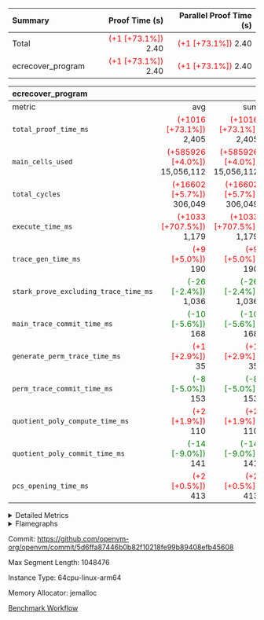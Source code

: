 | Summary | Proof Time (s) | Parallel Proof Time (s) |
|:---|---:|---:|
| Total | <span style='color: red'>(+1 [+73.1%])</span> 2.40 | <span style='color: red'>(+1 [+73.1%])</span> 2.40 |
| ecrecover_program | <span style='color: red'>(+1 [+73.1%])</span> 2.40 | <span style='color: red'>(+1 [+73.1%])</span> 2.40 |


| ecrecover_program |||||
|:---|---:|---:|---:|---:|
|metric|avg|sum|max|min|
| `total_proof_time_ms ` | <span style='color: red'>(+1016 [+73.1%])</span> 2,405 | <span style='color: red'>(+1016 [+73.1%])</span> 2,405 | <span style='color: red'>(+1016 [+73.1%])</span> 2,405 | <span style='color: red'>(+1016 [+73.1%])</span> 2,405 |
| `main_cells_used     ` | <span style='color: red'>(+585926 [+4.0%])</span> 15,056,112 | <span style='color: red'>(+585926 [+4.0%])</span> 15,056,112 | <span style='color: red'>(+585926 [+4.0%])</span> 15,056,112 | <span style='color: red'>(+585926 [+4.0%])</span> 15,056,112 |
| `total_cycles        ` | <span style='color: red'>(+16602 [+5.7%])</span> 306,049 | <span style='color: red'>(+16602 [+5.7%])</span> 306,049 | <span style='color: red'>(+16602 [+5.7%])</span> 306,049 | <span style='color: red'>(+16602 [+5.7%])</span> 306,049 |
| `execute_time_ms     ` | <span style='color: red'>(+1033 [+707.5%])</span> 1,179 | <span style='color: red'>(+1033 [+707.5%])</span> 1,179 | <span style='color: red'>(+1033 [+707.5%])</span> 1,179 | <span style='color: red'>(+1033 [+707.5%])</span> 1,179 |
| `trace_gen_time_ms   ` | <span style='color: red'>(+9 [+5.0%])</span> 190 | <span style='color: red'>(+9 [+5.0%])</span> 190 | <span style='color: red'>(+9 [+5.0%])</span> 190 | <span style='color: red'>(+9 [+5.0%])</span> 190 |
| `stark_prove_excluding_trace_time_ms` | <span style='color: green'>(-26 [-2.4%])</span> 1,036 | <span style='color: green'>(-26 [-2.4%])</span> 1,036 | <span style='color: green'>(-26 [-2.4%])</span> 1,036 | <span style='color: green'>(-26 [-2.4%])</span> 1,036 |
| `main_trace_commit_time_ms` | <span style='color: green'>(-10 [-5.6%])</span> 168 | <span style='color: green'>(-10 [-5.6%])</span> 168 | <span style='color: green'>(-10 [-5.6%])</span> 168 | <span style='color: green'>(-10 [-5.6%])</span> 168 |
| `generate_perm_trace_time_ms` | <span style='color: red'>(+1 [+2.9%])</span> 35 | <span style='color: red'>(+1 [+2.9%])</span> 35 | <span style='color: red'>(+1 [+2.9%])</span> 35 | <span style='color: red'>(+1 [+2.9%])</span> 35 |
| `perm_trace_commit_time_ms` | <span style='color: green'>(-8 [-5.0%])</span> 153 | <span style='color: green'>(-8 [-5.0%])</span> 153 | <span style='color: green'>(-8 [-5.0%])</span> 153 | <span style='color: green'>(-8 [-5.0%])</span> 153 |
| `quotient_poly_compute_time_ms` | <span style='color: red'>(+2 [+1.9%])</span> 110 | <span style='color: red'>(+2 [+1.9%])</span> 110 | <span style='color: red'>(+2 [+1.9%])</span> 110 | <span style='color: red'>(+2 [+1.9%])</span> 110 |
| `quotient_poly_commit_time_ms` | <span style='color: green'>(-14 [-9.0%])</span> 141 | <span style='color: green'>(-14 [-9.0%])</span> 141 | <span style='color: green'>(-14 [-9.0%])</span> 141 | <span style='color: green'>(-14 [-9.0%])</span> 141 |
| `pcs_opening_time_ms ` | <span style='color: red'>(+2 [+0.5%])</span> 413 | <span style='color: red'>(+2 [+0.5%])</span> 413 | <span style='color: red'>(+2 [+0.5%])</span> 413 | <span style='color: red'>(+2 [+0.5%])</span> 413 |



<details>
<summary>Detailed Metrics</summary>

| group | num_segments | keygen_time_ms | commit_exe_time_ms |
| --- | --- | --- | --- |
| ecrecover_program | 1 | 908 | 7 | 

| group | air_name | quotient_deg | interactions | constraints |
| --- | --- | --- | --- | --- |
| ecrecover_program | AccessAdapterAir<16> | 2 | 5 | 12 | 
| ecrecover_program | AccessAdapterAir<2> | 2 | 5 | 12 | 
| ecrecover_program | AccessAdapterAir<32> | 2 | 5 | 12 | 
| ecrecover_program | AccessAdapterAir<4> | 2 | 5 | 12 | 
| ecrecover_program | AccessAdapterAir<8> | 2 | 5 | 12 | 
| ecrecover_program | BitwiseOperationLookupAir<8> | 2 | 2 | 4 | 
| ecrecover_program | KeccakVmAir | 2 | 321 | 4,513 | 
| ecrecover_program | MemoryMerkleAir<8> | 2 | 4 | 39 | 
| ecrecover_program | PersistentBoundaryAir<8> | 2 | 3 | 7 | 
| ecrecover_program | PhantomAir | 2 | 3 | 5 | 
| ecrecover_program | Poseidon2PeripheryAir<BabyBearParameters>, 1> | 2 | 1 | 286 | 
| ecrecover_program | ProgramAir | 1 | 1 | 4 | 
| ecrecover_program | RangeTupleCheckerAir<2> | 1 | 1 | 4 | 
| ecrecover_program | Rv32HintStoreAir | 2 | 18 | 28 | 
| ecrecover_program | VariableRangeCheckerAir | 1 | 1 | 4 | 
| ecrecover_program | VmAirWrapper<Rv32BaseAluAdapterAir, BaseAluCoreAir<4, 8> | 2 | 20 | 37 | 
| ecrecover_program | VmAirWrapper<Rv32BaseAluAdapterAir, LessThanCoreAir<4, 8> | 2 | 18 | 40 | 
| ecrecover_program | VmAirWrapper<Rv32BaseAluAdapterAir, ShiftCoreAir<4, 8> | 2 | 24 | 91 | 
| ecrecover_program | VmAirWrapper<Rv32BranchAdapterAir, BranchEqualCoreAir<4> | 2 | 11 | 20 | 
| ecrecover_program | VmAirWrapper<Rv32BranchAdapterAir, BranchLessThanCoreAir<4, 8> | 2 | 13 | 35 | 
| ecrecover_program | VmAirWrapper<Rv32CondRdWriteAdapterAir, Rv32JalLuiCoreAir> | 2 | 10 | 18 | 
| ecrecover_program | VmAirWrapper<Rv32IsEqualModAdapterAir<2, 1, 32, 32>, ModularIsEqualCoreAir<32, 4, 8> | 2 | 25 | 225 | 
| ecrecover_program | VmAirWrapper<Rv32JalrAdapterAir, Rv32JalrCoreAir> | 2 | 16 | 20 | 
| ecrecover_program | VmAirWrapper<Rv32LoadStoreAdapterAir, LoadSignExtendCoreAir<4, 8> | 2 | 18 | 33 | 
| ecrecover_program | VmAirWrapper<Rv32LoadStoreAdapterAir, LoadStoreCoreAir<4> | 2 | 17 | 40 | 
| ecrecover_program | VmAirWrapper<Rv32MultAdapterAir, DivRemCoreAir<4, 8> | 2 | 25 | 84 | 
| ecrecover_program | VmAirWrapper<Rv32MultAdapterAir, MulHCoreAir<4, 8> | 2 | 24 | 31 | 
| ecrecover_program | VmAirWrapper<Rv32MultAdapterAir, MultiplicationCoreAir<4, 8> | 2 | 19 | 19 | 
| ecrecover_program | VmAirWrapper<Rv32RdWriteAdapterAir, Rv32AuipcCoreAir> | 2 | 12 | 14 | 
| ecrecover_program | VmAirWrapper<Rv32VecHeapAdapterAir<1, 2, 2, 32, 32>, FieldExpressionCoreAir> | 2 | 415 | 480 | 
| ecrecover_program | VmAirWrapper<Rv32VecHeapAdapterAir<2, 1, 1, 32, 32>, FieldExpressionCoreAir> | 2 | 158 | 190 | 
| ecrecover_program | VmAirWrapper<Rv32VecHeapAdapterAir<2, 2, 2, 32, 32>, FieldExpressionCoreAir> | 2 | 428 | 457 | 
| ecrecover_program | VmConnectorAir | 2 | 5 | 11 | 

| group | air_name | dsl_ir | opcode | segment | cells_used |
| --- | --- | --- | --- | --- | --- |
| ecrecover_program | <Rv32BaseAluAdapterAir,BaseAluCoreAir<4, 8>> |  | ADD | 0 | 2,655,828 | 
| ecrecover_program | <Rv32BaseAluAdapterAir,BaseAluCoreAir<4, 8>> |  | AND | 0 | 597,204 | 
| ecrecover_program | <Rv32BaseAluAdapterAir,BaseAluCoreAir<4, 8>> |  | OR | 0 | 269,820 | 
| ecrecover_program | <Rv32BaseAluAdapterAir,BaseAluCoreAir<4, 8>> |  | SUB | 0 | 292,716 | 
| ecrecover_program | <Rv32BaseAluAdapterAir,BaseAluCoreAir<4, 8>> |  | XOR | 0 | 900 | 
| ecrecover_program | <Rv32BaseAluAdapterAir,LessThanCoreAir<4, 8>> |  | SLTU | 0 | 79,328 | 
| ecrecover_program | <Rv32BaseAluAdapterAir,ShiftCoreAir<4, 8>> |  | SLL | 0 | 265,053 | 
| ecrecover_program | <Rv32BaseAluAdapterAir,ShiftCoreAir<4, 8>> |  | SRL | 0 | 242,528 | 
| ecrecover_program | <Rv32BranchAdapterAir,BranchEqualCoreAir<4>> |  | BEQ | 0 | 343,616 | 
| ecrecover_program | <Rv32BranchAdapterAir,BranchEqualCoreAir<4>> |  | BNE | 0 | 126,100 | 
| ecrecover_program | <Rv32BranchAdapterAir,BranchLessThanCoreAir<4, 8>> |  | BGEU | 0 | 2,912 | 
| ecrecover_program | <Rv32BranchAdapterAir,BranchLessThanCoreAir<4, 8>> |  | BLT | 0 | 576 | 
| ecrecover_program | <Rv32BranchAdapterAir,BranchLessThanCoreAir<4, 8>> |  | BLTU | 0 | 672,480 | 
| ecrecover_program | <Rv32CondRdWriteAdapterAir,Rv32JalLuiCoreAir> |  | JAL | 0 | 23,130 | 
| ecrecover_program | <Rv32CondRdWriteAdapterAir,Rv32JalLuiCoreAir> |  | LUI | 0 | 86,310 | 
| ecrecover_program | <Rv32IsEqualModAdapterAir<2, 1, 32, 32>,ModularIsEqualCoreAir<32, 4, 8>> |  | IS_EQ | 0 | 533,358 | 
| ecrecover_program | <Rv32IsEqualModAdapterAir<2, 1, 32, 32>,ModularIsEqualCoreAir<32, 4, 8>> |  | SETUP_ISEQ | 0 | 332 | 
| ecrecover_program | <Rv32JalrAdapterAir,Rv32JalrCoreAir> |  | JALR | 0 | 220,976 | 
| ecrecover_program | <Rv32LoadStoreAdapterAir,LoadSignExtendCoreAir<4, 8>> |  | LOADB | 0 | 147,564 | 
| ecrecover_program | <Rv32LoadStoreAdapterAir,LoadStoreCoreAir<4>> |  | LOADBU | 0 | 109,757 | 
| ecrecover_program | <Rv32LoadStoreAdapterAir,LoadStoreCoreAir<4>> |  | LOADW | 0 | 811,923 | 
| ecrecover_program | <Rv32LoadStoreAdapterAir,LoadStoreCoreAir<4>> |  | STOREB | 0 | 1,065,631 | 
| ecrecover_program | <Rv32LoadStoreAdapterAir,LoadStoreCoreAir<4>> |  | STOREW | 0 | 2,900,750 | 
| ecrecover_program | <Rv32MultAdapterAir,MulHCoreAir<4, 8>> |  | MULHU | 0 | 390 | 
| ecrecover_program | <Rv32MultAdapterAir,MultiplicationCoreAir<4, 8>> |  | MUL | 0 | 79,298 | 
| ecrecover_program | <Rv32RdWriteAdapterAir,Rv32AuipcCoreAir> |  | AUIPC | 0 | 78,780 | 
| ecrecover_program | <Rv32VecHeapAdapterAir<1, 2, 2, 32, 32>,FieldExpressionCoreAir> |  | EcDouble | 0 | 694,690 | 
| ecrecover_program | <Rv32VecHeapAdapterAir<2, 1, 1, 32, 32>,FieldExpressionCoreAir> |  | ModularAddSub | 0 | 4,975 | 
| ecrecover_program | <Rv32VecHeapAdapterAir<2, 1, 1, 32, 32>,FieldExpressionCoreAir> |  | ModularMulDiv | 0 | 13,676 | 
| ecrecover_program | <Rv32VecHeapAdapterAir<2, 2, 2, 32, 32>,FieldExpressionCoreAir> |  | EcAddNe | 0 | 453,125 | 
| ecrecover_program | KeccakVmAir |  | KECCAK256 | 0 | 379,560 | 
| ecrecover_program | PhantomAir |  | PHANTOM | 0 | 66 | 
| ecrecover_program | Rv32HintStoreAir |  | HINT_BUFFER | 0 | 6,656 | 
| ecrecover_program | Rv32HintStoreAir |  | HINT_STOREW | 0 | 352 | 

| group | air_name | segment | rows | prep_cols | perm_cols | main_cols | cells |
| --- | --- | --- | --- | --- | --- | --- | --- |
| ecrecover_program | AccessAdapterAir<16> | 0 | 16,384 |  | 16 | 25 | 671,744 | 
| ecrecover_program | AccessAdapterAir<32> | 0 | 8,192 |  | 16 | 41 | 466,944 | 
| ecrecover_program | AccessAdapterAir<4> | 0 | 64 |  | 16 | 13 | 1,856 | 
| ecrecover_program | AccessAdapterAir<8> | 0 | 32,768 |  | 16 | 17 | 1,081,344 | 
| ecrecover_program | BitwiseOperationLookupAir<8> | 0 | 65,536 | 3 | 8 | 2 | 655,360 | 
| ecrecover_program | KeccakVmAir | 0 | 128 |  | 1,056 | 3,163 | 540,032 | 
| ecrecover_program | MemoryMerkleAir<8> | 0 | 4,096 |  | 16 | 32 | 196,608 | 
| ecrecover_program | PersistentBoundaryAir<8> | 0 | 4,096 |  | 12 | 20 | 131,072 | 
| ecrecover_program | PhantomAir | 0 | 16 |  | 12 | 6 | 288 | 
| ecrecover_program | Poseidon2PeripheryAir<BabyBearParameters>, 1> | 0 | 4,096 |  | 8 | 300 | 1,261,568 | 
| ecrecover_program | ProgramAir | 0 | 16,384 |  | 8 | 10 | 294,912 | 
| ecrecover_program | RangeTupleCheckerAir<2> | 0 | 524,288 | 2 | 8 | 1 | 4,718,592 | 
| ecrecover_program | Rv32HintStoreAir | 0 | 256 |  | 44 | 32 | 19,456 | 
| ecrecover_program | VariableRangeCheckerAir | 0 | 262,144 | 2 | 8 | 1 | 2,359,296 | 
| ecrecover_program | VmAirWrapper<Rv32BaseAluAdapterAir, BaseAluCoreAir<4, 8> | 0 | 131,072 |  | 52 | 36 | 11,534,336 | 
| ecrecover_program | VmAirWrapper<Rv32BaseAluAdapterAir, LessThanCoreAir<4, 8> | 0 | 4,096 |  | 40 | 37 | 315,392 | 
| ecrecover_program | VmAirWrapper<Rv32BaseAluAdapterAir, ShiftCoreAir<4, 8> | 0 | 16,384 |  | 52 | 53 | 1,720,320 | 
| ecrecover_program | VmAirWrapper<Rv32BranchAdapterAir, BranchEqualCoreAir<4> | 0 | 32,768 |  | 28 | 26 | 1,769,472 | 
| ecrecover_program | VmAirWrapper<Rv32BranchAdapterAir, BranchLessThanCoreAir<4, 8> | 0 | 32,768 |  | 32 | 32 | 2,097,152 | 
| ecrecover_program | VmAirWrapper<Rv32CondRdWriteAdapterAir, Rv32JalLuiCoreAir> | 0 | 8,192 |  | 28 | 18 | 376,832 | 
| ecrecover_program | VmAirWrapper<Rv32IsEqualModAdapterAir<2, 1, 32, 32>, ModularIsEqualCoreAir<32, 4, 8> | 0 | 4,096 |  | 56 | 166 | 909,312 | 
| ecrecover_program | VmAirWrapper<Rv32JalrAdapterAir, Rv32JalrCoreAir> | 0 | 8,192 |  | 36 | 28 | 524,288 | 
| ecrecover_program | VmAirWrapper<Rv32LoadStoreAdapterAir, LoadSignExtendCoreAir<4, 8> | 0 | 8,192 |  | 52 | 36 | 720,896 | 
| ecrecover_program | VmAirWrapper<Rv32LoadStoreAdapterAir, LoadStoreCoreAir<4> | 0 | 131,072 |  | 52 | 41 | 12,189,696 | 
| ecrecover_program | VmAirWrapper<Rv32MultAdapterAir, MulHCoreAir<4, 8> | 0 | 16 |  | 72 | 39 | 1,776 | 
| ecrecover_program | VmAirWrapper<Rv32MultAdapterAir, MultiplicationCoreAir<4, 8> | 0 | 4,096 |  | 52 | 31 | 339,968 | 
| ecrecover_program | VmAirWrapper<Rv32RdWriteAdapterAir, Rv32AuipcCoreAir> | 0 | 4,096 |  | 28 | 20 | 196,608 | 
| ecrecover_program | VmAirWrapper<Rv32VecHeapAdapterAir<1, 2, 2, 32, 32>, FieldExpressionCoreAir> | 0 | 2,048 |  | 836 | 547 | 2,832,384 | 
| ecrecover_program | VmAirWrapper<Rv32VecHeapAdapterAir<2, 1, 1, 32, 32>, FieldExpressionCoreAir> | 0 | 64 |  | 320 | 263 | 37,312 | 
| ecrecover_program | VmAirWrapper<Rv32VecHeapAdapterAir<2, 2, 2, 32, 32>, FieldExpressionCoreAir> | 0 | 1,024 |  | 860 | 625 | 1,520,640 | 
| ecrecover_program | VmConnectorAir | 0 | 2 | 1 | 16 | 5 | 42 | 

| group | chip_name | segment | rows_used |
| --- | --- | --- | --- |
| ecrecover_program | <Rv32BaseAluAdapterAir,BaseAluCoreAir<4, 8>> | 0 | 106,013 | 
| ecrecover_program | <Rv32BaseAluAdapterAir,LessThanCoreAir<4, 8>> | 0 | 2,144 | 
| ecrecover_program | <Rv32BaseAluAdapterAir,ShiftCoreAir<4, 8>> | 0 | 9,577 | 
| ecrecover_program | <Rv32BranchAdapterAir,BranchEqualCoreAir<4>> | 0 | 18,066 | 
| ecrecover_program | <Rv32BranchAdapterAir,BranchLessThanCoreAir<4, 8>> | 0 | 21,124 | 
| ecrecover_program | <Rv32CondRdWriteAdapterAir,Rv32JalLuiCoreAir> | 0 | 6,080 | 
| ecrecover_program | <Rv32IsEqualModAdapterAir<2, 1, 32, 32>,ModularIsEqualCoreAir<32, 4, 8>> | 0 | 3,204 | 
| ecrecover_program | <Rv32JalrAdapterAir,Rv32JalrCoreAir> | 0 | 7,892 | 
| ecrecover_program | <Rv32LoadStoreAdapterAir,LoadSignExtendCoreAir<4, 8>> | 0 | 4,099 | 
| ecrecover_program | <Rv32LoadStoreAdapterAir,LoadStoreCoreAir<4>> | 0 | 119,221 | 
| ecrecover_program | <Rv32MultAdapterAir,MulHCoreAir<4, 8>> | 0 | 10 | 
| ecrecover_program | <Rv32MultAdapterAir,MultiplicationCoreAir<4, 8>> | 0 | 2,558 | 
| ecrecover_program | <Rv32RdWriteAdapterAir,Rv32AuipcCoreAir> | 0 | 3,940 | 
| ecrecover_program | <Rv32VecHeapAdapterAir<1, 2, 2, 32, 32>,FieldExpressionCoreAir> | 0 | 1,270 | 
| ecrecover_program | <Rv32VecHeapAdapterAir<2, 1, 1, 32, 32>,FieldExpressionCoreAir> | 0 | 41 | 
| ecrecover_program | <Rv32VecHeapAdapterAir<2, 2, 2, 32, 32>,FieldExpressionCoreAir> | 0 | 725 | 
| ecrecover_program | AccessAdapter<16> | 0 | 13,520 | 
| ecrecover_program | AccessAdapter<32> | 0 | 6,760 | 
| ecrecover_program | AccessAdapter<4> | 0 | 34 | 
| ecrecover_program | AccessAdapter<8> | 0 | 27,738 | 
| ecrecover_program | Arc<BabyBearParameters>, 1> | 0 | 2,124 | 
| ecrecover_program | BitwiseOperationLookupAir<8> | 0 | 65,536 | 
| ecrecover_program | Boundary | 0 | 3,126 | 
| ecrecover_program | KeccakVmAir | 0 | 120 | 
| ecrecover_program | Merkle | 0 | 3,402 | 
| ecrecover_program | PhantomAir | 0 | 11 | 
| ecrecover_program | ProgramChip | 0 | 14,039 | 
| ecrecover_program | RangeTupleCheckerAir<2> | 0 | 524,288 | 
| ecrecover_program | Rv32HintStoreAir | 0 | 219 | 
| ecrecover_program | VariableRangeCheckerAir | 0 | 262,144 | 
| ecrecover_program | VmConnectorAir | 0 | 2 | 

| group | dsl_ir | opcode | segment | frequency |
| --- | --- | --- | --- | --- |
| ecrecover_program |  | ADD | 0 | 73,773 | 
| ecrecover_program |  | AND | 0 | 16,589 | 
| ecrecover_program |  | AUIPC | 0 | 3,940 | 
| ecrecover_program |  | BEQ | 0 | 13,216 | 
| ecrecover_program |  | BGEU | 0 | 91 | 
| ecrecover_program |  | BLT | 0 | 18 | 
| ecrecover_program |  | BLTU | 0 | 21,015 | 
| ecrecover_program |  | BNE | 0 | 4,850 | 
| ecrecover_program |  | EcAddNe | 0 | 725 | 
| ecrecover_program |  | EcDouble | 0 | 1,270 | 
| ecrecover_program |  | HINT_BUFFER | 0 | 11 | 
| ecrecover_program |  | HINT_STOREW | 0 | 11 | 
| ecrecover_program |  | IS_EQ | 0 | 3,213 | 
| ecrecover_program |  | JAL | 0 | 1,285 | 
| ecrecover_program |  | JALR | 0 | 7,892 | 
| ecrecover_program |  | KECCAK256 | 0 | 5 | 
| ecrecover_program |  | LOADB | 0 | 4,099 | 
| ecrecover_program |  | LOADBU | 0 | 2,677 | 
| ecrecover_program |  | LOADW | 0 | 19,803 | 
| ecrecover_program |  | LUI | 0 | 4,795 | 
| ecrecover_program |  | MUL | 0 | 2,558 | 
| ecrecover_program |  | MULHU | 0 | 10 | 
| ecrecover_program |  | ModularAddSub | 0 | 25 | 
| ecrecover_program |  | ModularMulDiv | 0 | 52 | 
| ecrecover_program |  | OR | 0 | 7,495 | 
| ecrecover_program |  | PHANTOM | 0 | 11 | 
| ecrecover_program |  | SETUP_ISEQ | 0 | 2 | 
| ecrecover_program |  | SLL | 0 | 5,001 | 
| ecrecover_program |  | SLTU | 0 | 2,144 | 
| ecrecover_program |  | SRL | 0 | 4,576 | 
| ecrecover_program |  | STOREB | 0 | 25,991 | 
| ecrecover_program |  | STOREW | 0 | 70,750 | 
| ecrecover_program |  | SUB | 0 | 8,131 | 
| ecrecover_program |  | XOR | 0 | 25 | 

| group | segment | trace_gen_time_ms | total_proof_time_ms | total_cycles | total_cells | stark_prove_excluding_trace_time_ms | quotient_poly_compute_time_ms | quotient_poly_commit_time_ms | perm_trace_commit_time_ms | pcs_opening_time_ms | main_trace_commit_time_ms | main_cells_used | generate_perm_trace_time_ms | execute_time_ms |
| --- | --- | --- | --- | --- | --- | --- | --- | --- | --- | --- | --- | --- | --- | --- |
| ecrecover_program | 0 | 190 | 2,405 | 306,049 | 49,511,281 | 1,036 | 110 | 141 | 153 | 413 | 168 | 15,056,112 | 35 | 1,179 | 

| group | segment | trace_height_constraint | weighted_sum | threshold |
| --- | --- | --- | --- | --- |
| ecrecover_program | 0 | 0 | 777,286 | 2,013,265,921 | 
| ecrecover_program | 0 | 1 | 2,363,916 | 2,013,265,921 | 
| ecrecover_program | 0 | 2 | 388,643 | 2,013,265,921 | 
| ecrecover_program | 0 | 3 | 3,905,153 | 2,013,265,921 | 
| ecrecover_program | 0 | 4 | 16,384 | 2,013,265,921 | 
| ecrecover_program | 0 | 5 | 8,192 | 2,013,265,921 | 
| ecrecover_program | 0 | 6 | 882,962 | 2,013,265,921 | 
| ecrecover_program | 0 | 7 | 16,512 | 2,013,265,921 | 
| ecrecover_program | 0 | 8 | 9,297,032 | 2,013,265,921 | 

</details>


<details>
<summary>Flamegraphs</summary>

[![](https://openvm-public-data-sandbox-us-east-1.s3.us-east-1.amazonaws.com/benchmark/github/flamegraphs/ecrecover-5d6ffa87446b0b82f10218fe99b89408efb45608/ecrecover-ecrecover_program.dsl_ir.opcode.air_name.cells_used.reverse.svg)](https://openvm-public-data-sandbox-us-east-1.s3.us-east-1.amazonaws.com/benchmark/github/flamegraphs/ecrecover-5d6ffa87446b0b82f10218fe99b89408efb45608/ecrecover-ecrecover_program.dsl_ir.opcode.air_name.cells_used.reverse.svg)
[![](https://openvm-public-data-sandbox-us-east-1.s3.us-east-1.amazonaws.com/benchmark/github/flamegraphs/ecrecover-5d6ffa87446b0b82f10218fe99b89408efb45608/ecrecover-ecrecover_program.dsl_ir.opcode.air_name.cells_used.svg)](https://openvm-public-data-sandbox-us-east-1.s3.us-east-1.amazonaws.com/benchmark/github/flamegraphs/ecrecover-5d6ffa87446b0b82f10218fe99b89408efb45608/ecrecover-ecrecover_program.dsl_ir.opcode.air_name.cells_used.svg)
[![](https://openvm-public-data-sandbox-us-east-1.s3.us-east-1.amazonaws.com/benchmark/github/flamegraphs/ecrecover-5d6ffa87446b0b82f10218fe99b89408efb45608/ecrecover-ecrecover_program.dsl_ir.opcode.frequency.reverse.svg)](https://openvm-public-data-sandbox-us-east-1.s3.us-east-1.amazonaws.com/benchmark/github/flamegraphs/ecrecover-5d6ffa87446b0b82f10218fe99b89408efb45608/ecrecover-ecrecover_program.dsl_ir.opcode.frequency.reverse.svg)
[![](https://openvm-public-data-sandbox-us-east-1.s3.us-east-1.amazonaws.com/benchmark/github/flamegraphs/ecrecover-5d6ffa87446b0b82f10218fe99b89408efb45608/ecrecover-ecrecover_program.dsl_ir.opcode.frequency.svg)](https://openvm-public-data-sandbox-us-east-1.s3.us-east-1.amazonaws.com/benchmark/github/flamegraphs/ecrecover-5d6ffa87446b0b82f10218fe99b89408efb45608/ecrecover-ecrecover_program.dsl_ir.opcode.frequency.svg)

</details>

Commit: https://github.com/openvm-org/openvm/commit/5d6ffa87446b0b82f10218fe99b89408efb45608

Max Segment Length: 1048476

Instance Type: 64cpu-linux-arm64

Memory Allocator: jemalloc

[Benchmark Workflow](https://github.com/openvm-org/openvm/actions/runs/15309591400)
